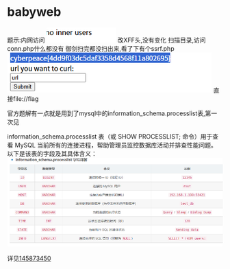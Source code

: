 # babyweb
题示:内网访问
![](vx_images/365064431395501.png)
改XFF头,没有变化
扫描目录,访问conn.php什么都没有
御剑扫完都没扫出来,看了下有个ssrf.php
![](vx_images/146637653515334.png)
直接file://flag

官方题解有一点就是用到了mysql中的information_schema.processlist表,第一次见

information_schema.processlist 表（或 SHOW PROCESSLIST; 命令）用于查看 MySQL 当前所有的连接进程，帮助管理员监控数据库活动并排查性能问题。以下是该表的字段及其具体含义：
![](vx_images/204067601934290.png)

详见[145873450](https://blog.csdn.net/TangKenny/article/details/145873450)